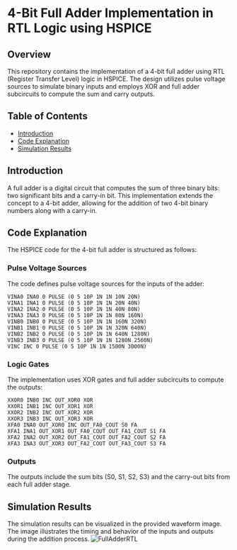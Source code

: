 # 4-Bit Full Adder Implementation in RTL Logic using HSPICE  

## Overview  
This repository contains the implementation of a 4-bit full adder using RTL (Register Transfer Level) logic in HSPICE. The design utilizes pulse voltage sources to simulate binary inputs and employs XOR and full adder subcircuits to compute the sum and carry outputs.  

## Table of Contents  
- [Introduction](#introduction)  
- [Code Explanation](#code-explanation)  
- [Simulation Results](#simulation-results)  


## Introduction  
A full adder is a digital circuit that computes the sum of three binary bits: two significant bits and a carry-in bit. This implementation extends the concept to a 4-bit adder, allowing for the addition of two 4-bit binary numbers along with a carry-in.  

## Code Explanation  
The HSPICE code for the 4-bit full adder is structured as follows:  

### Pulse Voltage Sources  
The code defines pulse voltage sources for the inputs of the adder:  
```plaintext  
VINA0 INA0 0 PULSE (0 5 10P 1N 1N 10N 20N)  
VINA1 INA1 0 PULSE (0 5 10P 1N 1N 20N 40N)  
VINA2 INA2 0 PULSE (0 5 10P 1N 1N 40N 80N)  
VINA3 INA3 0 PULSE (0 5 10P 1N 1N 80N 160N)  
VINB0 INB0 0 PULSE (0 5 10P 1N 1N 160N 320N)  
VINB1 INB1 0 PULSE (0 5 10P 1N 1N 320N 640N)  
VINB2 INB2 0 PULSE (0 5 10P 1N 1N 640N 1280N)  
VINB3 INB3 0 PULSE (0 5 10P 1N 1N 1280N 2560N)  
VINC INC 0 PULSE (0 5 10P 1N 1N 1500N 3000N)
```
### Logic Gates
The implementation uses XOR gates and full adder subcircuits to compute the outputs:
```plaintext
XXOR0 INB0 INC OUT_XOR0 XOR  
XXOR1 INB1 INC OUT_XOR1 XOR  
XXOR2 INB2 INC OUT_XOR2 XOR  
XXOR3 INB3 INC OUT_XOR3 XOR  
XFA0 INA0 OUT_XOR0 INC OUT_FA0_COUT S0 FA  
XFA1 INA1 OUT_XOR1 OUT_FA0_COUT OUT_FA1_COUT S1 FA  
XFA2 INA2 OUT_XOR2 OUT_FA1_COUT OUT_FA2_COUT S2 FA  
XFA3 INA3 OUT_XOR3 OUT_FA2_COUT OUT_FA3_COUT S3 FA
```
### Outputs
The outputs include the sum bits (S0, S1, S2, S3) and the carry-out bits from each full adder stage.

## Simulation Results
The simulation results can be visualized in the provided waveform image. The image illustrates the timing and behavior of the inputs and outputs during the addition process.
![FullAdderRTL](https://github.com/user-attachments/assets/85756e4d-d821-4ad4-8861-a60c6e3f230f)


